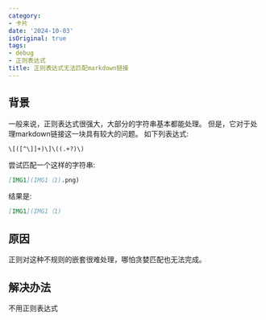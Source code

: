 ```yaml
---
category:
- 卡片
date: '2024-10-03'
isOriginal: true
tags:
- debug
- 正则表达式
title: 正则表达式无法匹配markdown链接
---
```

## 背景
一般来说，正则表达式很强大，大部分的字符串基本都能处理。
但是，它对于处理markdown链接这一块具有较大的问题。
如下列表达式:
```regex
\[([^\]]+)\]\((.+?)\)
```
尝试匹配一个这样的字符串:
```markdown
[IMG1](IMG1（1).png)
```
结果是:
```markdown
[IMG1](IMG1（1)
```
## 原因
正则对这种不规则的嵌套很难处理，哪怕贪婪匹配也无法完成。
## 解决办法
不用正则表达式